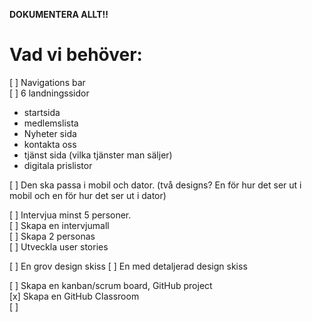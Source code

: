 **DOKUMENTERA ALLT!!**

# Vad vi behöver:
[ ] Navigations bar  
[ ] 6 landningssidor  
+ startsida 
+ medlemslista
+ Nyheter sida
+ kontakta oss
+ tjänst sida (vilka tjänster man säljer)
+ digitala prislistor 

[ ] Den ska passa i mobil och dator. (två designs? En för hur det ser ut i mobil och en för hur det ser ut i dator)  

[ ] Intervjua minst 5 personer.  
[ ] Skapa en intervjumall  
[ ] Skapa 2 personas  
[ ] Utveckla user stories

[ ] En grov design skiss
[ ] En med detaljerad design skiss

[ ] Skapa en kanban/scrum board, GitHub project  
[x] Skapa en GitHub Classroom  
[ ] 
